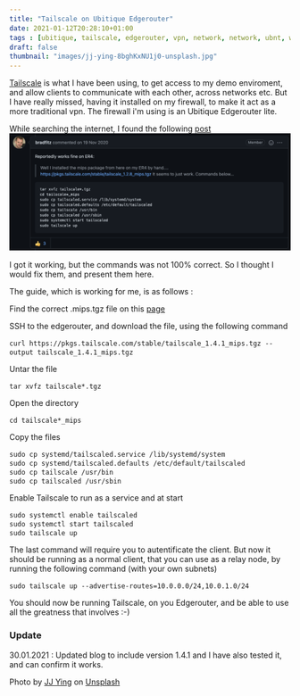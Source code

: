 ```yaml
---
title: "Tailscale on Ubitique Edgerouter"
date: 2021-01-12T20:28:10+01:00
tags : [ubitique, tailscale, edgerouter, vpn, network, network, ubnt, wireguard]
draft: false
thumbnail: "images/jj-ying-8bghKxNU1j0-unsplash.jpg"
---
```

[Tailscale](https://tailscale.com) is what I have been using, to get access to my demo enviroment, and allow clients to communicate with each other, across networks etc.
But I have really missed, having it installed on my firewall, to make it act as a more traditional vpn.
The firewall i'm using is an Ubitique Edgerouter lite.

While searching the internet, I found the following [post](https://github.com/tailscale/tailscale/issues/735)
![post](images/forum.png)

I got it working, but the commands was not 100% correct. So I thought I would fix them, and present them here. 

The guide, which is working for me, is as follows :


Find the correct .mips.tgz file on this [page](https://pkgs.tailscale.com/stable/#static)

SSH to the edgerouter, and download the file, using the following command
```
curl https://pkgs.tailscale.com/stable/tailscale_1.4.1_mips.tgz --output tailscale_1.4.1_mips.tgz
```

Untar the file
```
tar xvfz tailscale*.tgz
```

Open the directory
```
cd tailscale*_mips
```
Copy the files
```
sudo cp systemd/tailscaled.service /lib/systemd/system
sudo cp systemd/tailscaled.defaults /etc/default/tailscaled
sudo cp tailscale /usr/bin
sudo cp tailscaled /usr/sbin
```

Enable Tailscale to run as a service and at start
```
sudo systemctl enable tailscaled
sudo systemctl start tailscaled
sudo tailscale up
```

The last command will require you to autentificate the client. But now it should be running as a normal client, that you can use as a relay node, by running the following command (with your own subnets)

```
sudo tailscale up --advertise-routes=10.0.0.0/24,10.0.1.0/24
```

You should now be running Tailscale, on you Edgerouter, and be able to use all the greatness that involves :-) 

### Update
30.01.2021 : Updated blog to include version 1.4.1 and I have also tested it, and can confirm it works.

<span>Photo by <a href="https://unsplash.com/@jjying?utm_source=unsplash&amp;utm_medium=referral&amp;utm_content=creditCopyText">JJ Ying</a> on <a href="https://unsplash.com/s/photos/network?utm_source=unsplash&amp;utm_medium=referral&amp;utm_content=creditCopyText">Unsplash</a></span>